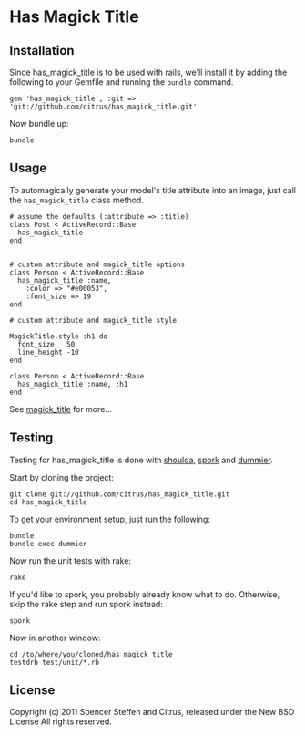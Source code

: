 Has Magick Title
================
 
Installation
------------

Since has_magick_title is to be used with rails, we'll install it by adding the following to your Gemfile and running the `bundle` command.

    gem 'has_magick_title', :git => 'git://github.com/citrus/has_magick_title.git'
    
Now bundle up:

    bundle


Usage
-----

To automagically generate your model's title attribute into an image, just call the `has_magick_title` class method.

    # assume the defaults (:attribute => :title)
    class Post < ActiveRecord::Base
      has_magick_title      
    end
    

    # custom attribute and magick_title options
    class Person < ActiveRecord::Base
      has_magick_title :name,
        :color => "#e00053", 
        :font_size => 19
    end

    # custom attribute and magick_title style
    
    MagickTitle.style :h1 do
      font_size   50
      line_height -10
    end
        
    class Person < ActiveRecord::Base
      has_magick_title :name, :h1
    end


See [magick_title](https://github.com/citrus/magick_title) for more...


Testing
-------

Testing for has_magick_title is done with [shoulda](https://github.com/thoughtbot/shoulda), [spork](https://github.com/timcharper/spork) and [dummier](https://github.com/citrus/dummier).

Start by cloning the project:

    git clone git://github.com/citrus/has_magick_title.git
    cd has_magick_title
    
    
To get your environment setup, just run the following:

    bundle
    bundle exec dummier
    
    
Now run the unit tests with rake:

    rake
    
    
If you'd like to spork, you probably already know what to do. Otherwise, skip the rake step and run spork instead:

    spork
    

Now in another window:

    cd /to/where/you/cloned/has_magick_title
    testdrb test/unit/*.rb


License
-------

Copyright (c) 2011 Spencer Steffen and Citrus, released under the New BSD License All rights reserved.